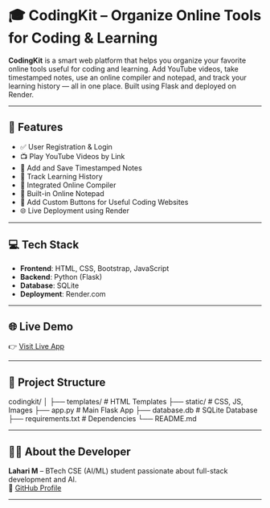 # 🎓 CodingKit – Organize Online Tools for Coding & Learning

**CodingKit** is a smart web platform that helps you organize your favorite online tools useful for coding and learning. Add YouTube videos, take timestamped notes, use an online compiler and notepad, and track your learning history — all in one place. Built using Flask and deployed on Render.

---

## 🚀 Features

- ✅ User Registration & Login
- 📺 Play YouTube Videos by Link
- 📝 Add and Save Timestamped Notes
- 🧠 Track Learning History
- 🧪 Integrated Online Compiler
- 📓 Built-in Online Notepad
- 🔗 Add Custom Buttons for Useful Coding Websites
- 🌐 Live Deployment using Render

---

## 💻 Tech Stack

- **Frontend**: HTML, CSS, Bootstrap, JavaScript
- **Backend**: Python (Flask)
- **Database**: SQLite
- **Deployment**: Render.com

---

## 🌐 Live Demo

👉 [Visit Live App](https://codingkit.onrender.com)

---

## 📁 Project Structure

codingkit/
│
├── templates/ # HTML Templates
├── static/ # CSS, JS, Images
├── app.py # Main Flask App
├── database.db # SQLite Database
├── requirements.txt # Dependencies
└── README.md

---

## 🙋‍♀️ About the Developer

**Lahari M** – BTech CSE (AI/ML) student passionate about full-stack development and AI.  
🔗 [GitHub Profile](https://github.com/lahari779783)

---
